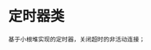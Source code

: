 <!--
 * @Author: Jiuchuan jiuchuanfun@gmail.com
 * @Date: 2024-06-27 14:06:14
 * @LastEditors: Jiuchuan jiuchuanfun@gmail.com
 * @LastEditTime: 2024-06-27 14:06:57
 * @FilePath: /WebServer/timer/README.md
 * @Description: 这是默认设置,请设置`customMade`, 打开koroFileHeader查看配置 进行设置: https://github.com/OBKoro1/koro1FileHeader/wiki/%E9%85%8D%E7%BD%AE
-->
# 定时器类
    基于小根堆实现的定时器，关闭超时的非活动连接；
    